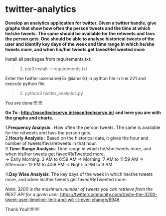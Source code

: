 # twitter-analytics
**Develop an analytics application for twitter. Given a twitter handle, give graphs that show how often the person tweets and the time at which he/she tweets. The same should be available for the retweets and favs the person gets. One should be able to analyse historical tweets of the user and identify key days of the week and time range in which he/she tweets more, and when his/her tweets get faved/ReTweeted more**

Install all packages from requirements.txt:

>1) pip3 install -r requirements.txt

Enter the twitter username(Ex:@iamsrk) in python file in line 221 and execute python file.

>2) python3 twitter_analytics.py

You are done!!!!!!!!

**Go To : http://exceltechserve.in/exceltechserve.in/ and here you are with the graphs and charts.**

1.**Frequency Analysis** : How often the person tweets. The same is available for the retweets and favs the person gets.<br />
2.**Hourly Analysis** : Based on the historical data, it gives the hour and number of tweets/favs/retweets in that hour.<br />
3.**Time-Range Analysis**: Time range in which he/she tweets more, and when his/her tweets get faved/ReTweeted more.<br />
    => Early Morning: 3 AM to 6:59 AM
    => Morning: 7 AM to 11:59 AM
    => Afternoon: 12 PM to 4:59 PM
    => Night: 5 PM to 3 AM
    
 4.**Day Wise Analysis**: The key days of the week in which he/she tweets more, and when his/her tweets get faved/ReTweeted more.<br />
 
 
 *Note: 3200 is the maximum number of tweets you can retrieve from the REST API for a given user.*
        https://twittercommunity.com/t/why-the-3200-tweet-user-timeline-limit-and-will-it-ever-change/6946
 
 Thank You!!!!!!!!!!
    

